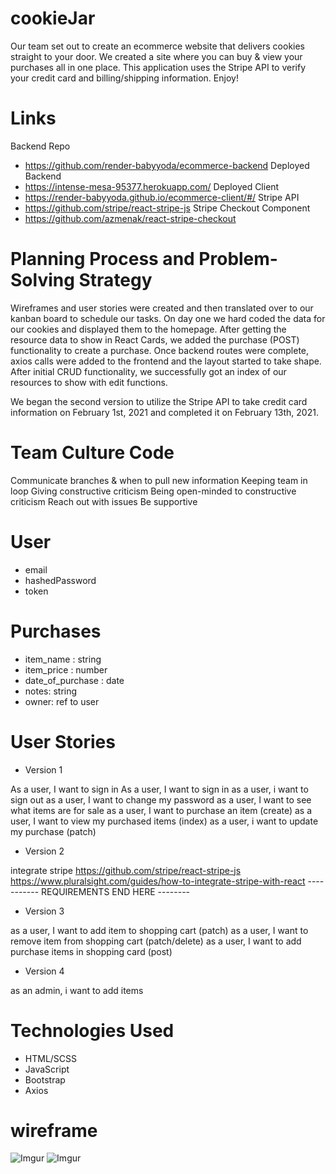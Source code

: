 # cookieJar
Our team set out to create an ecommerce website that delivers cookies straight to your door. We created a site where you can buy & view your purchases all in one place. This application uses the Stripe API to verify your credit card and billing/shipping information. Enjoy!

# Links
Backend Repo
- https://github.com/render-babyyoda/ecommerce-backend
Deployed Backend
- https://intense-mesa-95377.herokuapp.com/
Deployed Client
- https://render-babyyoda.github.io/ecommerce-client/#/
Stripe API
- https://github.com/stripe/react-stripe-js
Stripe Checkout Component
- https://github.com/azmenak/react-stripe-checkout

# Planning Process and Problem-Solving Strategy
Wireframes and user stories were created and then translated over to our kanban board to schedule our tasks. On day one we hard coded the data for our cookies and displayed them to the homepage. After getting the resource data to show in React Cards, we added the purchase (POST) functionality to create a purchase. Once backend routes were complete, axios calls were added to the frontend and the layout started to take shape. After initial CRUD functionality, we successfully got an index of our resources to show with edit functions.

We began the second version to utilize the Stripe API to take credit card information on February 1st, 2021 and completed it on February 13th, 2021.

# Team Culture Code
Communicate branches & when to pull new information
Keeping team in loop
Giving constructive criticism
Being open-minded to constructive criticism
Reach out with issues
Be supportive


# User
- email
- hashedPassword
- token

# Purchases
- item_name : string
- item_price : number
- date_of_purchase : date
- notes: string
- owner: ref to user

# User Stories
- Version 1

As a user, I want to sign in
As a user, I want to sign in
as a user, i want to sign out
as a user, I want to change my password
as a user, I want to see what items are for sale
as a user, I want to purchase an item (create)
as a user, I want to view my purchased items (index)
as a user, i want to update my purchase (patch)
- Version 2

integrate stripe https://github.com/stripe/react-stripe-js
https://www.pluralsight.com/guides/how-to-integrate-stripe-with-react
----------- REQUIREMENTS END HERE --------

- Version 3

as a user, I want to add item to shopping cart (patch)
as a user, I want to remove item from shopping cart (patch/delete)
as a user, I want to add purchase items in shopping card (post)
- Version 4

as an admin, i want to add items

# Technologies Used
* HTML/SCSS
* JavaScript
* Bootstrap
* Axios

# wireframe
![Imgur](https://imgur.com/bNCqZnz.png)
![Imgur](https://imgur.com/orH9gvx.png)
